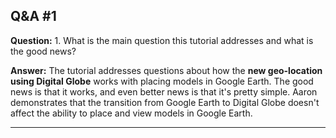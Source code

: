 
## Q&A #1

**Question:** 1. What is the main question this tutorial addresses and what is the good news?

**Answer:** The tutorial addresses questions about how the **new geo-location using Digital Globe** works with placing models in Google Earth. The good news is that it works, and even better news is that it's pretty simple. Aaron demonstrates that the transition from Google Earth to Digital Globe doesn't affect the ability to place and view models in Google Earth.

---
